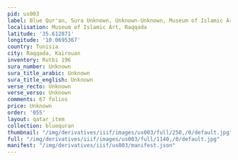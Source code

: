 ```yaml
---
pid: us003
label: Blue Qur'an, Sura Unknown, Unknown-Unknown, Museum of Islamic Art, Raqqada
localisation: Museum of Islamic Art, Raqqada
latitude: '35.612871'
longitude: '10.0695367'
country: Tunisia
city: Raqqada, Kairouan
inventory: Rutbi 196
sura_number: Unknown
sura_title_arabic: Unknown
sura_title_english: Unknown
verse_recto: Unknown
verse_verso: Unknown
comments: 67 folios
price: Unknown
order: '055'
layout: qatar_item
collection: bluequran
thumbnail: "/img/derivatives/iiif/images/us003/full/250,/0/default.jpg"
full: "/img/derivatives/iiif/images/us003/full/1140,/0/default.jpg"
manifest: "/img/derivatives/iiif/us003/manifest.json"
---
```

